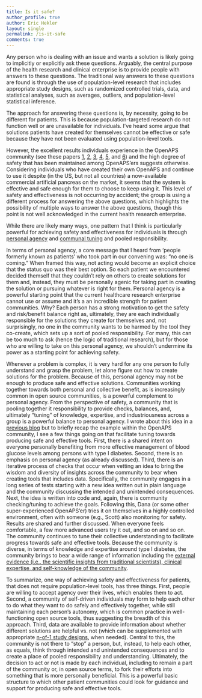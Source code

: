 ```yaml
---
title: Is it safe?
author_profile: true
author: Eric Hekler
layout: single
permalink: /is-it-safe
comments: true
---
```


Any person who is dealing with an issue and wants a solution is likely going to implicitly or explicitly ask these questions. Arguably, the central purpose of the health research and clinical enterprise is to provide people with answers to these questions. The traditional way answers to these questions are found is through the use of population-level research that includes appropriate study designs, such as randomized controlled trials, data, and statistical analyses, such as averages, outliers, and population-level statistical inference. 

The approach for answering these questions is, by necessity, going to be different for patients.  This is because population-targeted research do not function well or are unavailable for individuals.  I’ve heard some argue that solutions patients have created for themselves cannot be effective or safe because they have not been evaluated using population-level tools.  

However, the excellent results individuals experience in the OpenAPS community (see these papers [1](http://diabetes.diabetesjournals.org/content/67/Supplement_1/993-P), [2](https://www.ncbi.nlm.nih.gov/pubmed/30198751), [3](http://diabetes.diabetesjournals.org/content/67/Supplement_1/964-P), [4](https://www.liebertpub.com/doi/full/10.1089/dia.2018.0214), [5](https://www.ncbi.nlm.nih.gov/pubmed/27510442), and [6](http://diabetes.diabetesjournals.org/content/67/Supplement_1/352-OR))  and the high degree of safety that has been maintained among OpenAPS’ers suggests otherwise.  Considering individuals who have created their own OpenAPS and continue to use it despite (in the US, but not all countries) a now-available commercial artificial pancreas on the market, it seems that the system is effective and safe enough for them to choose to keep using it. This level of safety and effectiveness is not occurring by accident; the group is using a different process for answering the above questions, which highlights the possibility of multiple ways to answer the above questions, though this point is not well acknowledged in the current health research enterprise.

While there are likely many ways, one pattern that I think is particularly powerful for achieving safety and effectiveness for individuals is through [personal agency](http://openingpathways.org/honoring-agency) and [communal tuning](http://openingpathways.org/communal-tuning) and pooled responsibility. 

In terms of personal agency, a core message that I heard from ‘people formerly known as patients’ who took part in our convening was: “no one is coming.” When framed this way, not acting would become an explicit choice that the status quo was their best option. So each patient we encountered decided themself that they couldn’t rely on others to create solutions for them and, instead, they must be personally agenic for taking part in creating the solution or pursuing whatever is right for them. Personal agency is a powerful starting point that the current healthcare research enterprise cannot use or assume and  it’s a an incredible strength for patient communities.  Why? Each person has a strong motivation to get the safety and risk/benefit balance right as, ultimately, they are each individually responsible for the solutions they create for themselves and, not surprisingly, no one in the community wants to be harmed by the tool they co-create, which sets up a sort of pooled responsibility.   For many, this can be too much to ask (hence the logic of traditional research), but for those who are willing to take on this personal agency, we shouldn’t undermine its power as a starting point for achieving safety. 

Whenever a problem is complex, it is very hard for any one person to fully understand and grasp the problem, let alone figure out how to create solutions for the problem. Because of this, personal agency may not be enough to produce safe and effective solutions.  Communities working together towards both personal and collective benefit, as is increasingly common in open source communities, is a powerful complement to personal agency. From the perspective of safety, a community that is pooling together it responsibility to provide checks, balances, and, ultimately “tuning” of knowledge, expertise, and industriousness across a group is a powerful balance to personal agency.  I wrote about this idea in a [previous blog](http://openingpathways.org/communal-tuning) but to briefly recap the example within the OpenAPS community, I see a few things going on that facilitate tuning towards producing safe and effective tools. First, there is a shared intent on everyone personally benefiting from more effective management of blood glucose levels among persons with type I diabetes.  Second, there is an emphasis on personal agency (as already discussed).  Third, there is an iterative process of checks that occur when vetting an idea to bring the wisdom and diversity of insights across the community to bear when creating tools that includes data.  Specifically, the community engages in a long series of tests starting with a new idea written out in plain language and the community discussing the intended and unintended consequences.  Next, the idea is written into code and, again, there is community checking/tuning to achieve the goals.  Following this, Dana (or some other super-experienced OpenAPS’er) tries it on themselves in a highly controlled environment, often with someone (e.g., Scott) also monitoring for safety. Results are shared and further discussed.  When everyone feels comfortable, a few more advanced users try it out, and so on and so on.  The community continues to tune their collective understanding to facilitate progress towards safe and effective tools.  Because the community is diverse, in terms of knowledge and expertise around type I diabetes, the community brings to bear a wide range of information including the [external evidence (i.e., the scientific insights from traditional scientists), clinical expertise, and self-knowledge of the community](http://openingpathways.org/what-do-people-know).  

To summarize, one way of achieving safety and effectiveness for patients, that does not require population-level tools, has three things.  First, people are willing to accept agency over their lives, which enables them to act. Second, a community of self-driven individuals may form to help each other to do what they want to do safely and effectively together, while still maintaining each person’s autonomy, which is common practice  in well-functioning open source tools, thus suggesting the breadth of this approach.  Third, data are available to provide information about whether different solutions are helpful vs. not (which can be supplemented with appropriate [n-of-1 study designs](http://openingpathways.org/individual-evidence-pyramid), when needed).  Central to this, the community is not there to “stop” a person, but, instead, to help each other, as equals, think through intended and unintended consequences and to create a place of pooled responsibility and understanding.  Ultimately, the decision to act or not is made by each individual, including to remain a part of the community or, in open source terms, to fork their efforts into something that is more personally beneficial.  This is a powerful basic structure to which other patient communities could look for guidance and support for producing safe and effective tools. 
